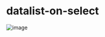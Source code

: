 # datalist-on-select


![image](https://user-images.githubusercontent.com/7911481/73508057-2c3b1a80-441e-11ea-8c3c-09142f6dd7d3.png)

